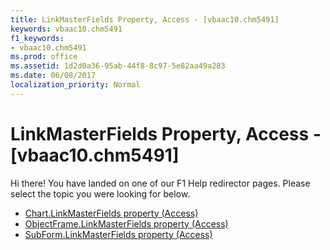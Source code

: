 ```yaml
---
title: LinkMasterFields Property, Access - [vbaac10.chm5491]
keywords: vbaac10.chm5491
f1_keywords:
- vbaac10.chm5491
ms.prod: office
ms.assetid: 1d2d0a36-95ab-44f8-8c97-5e82aa49a283
ms.date: 06/08/2017
localization_priority: Normal
---
```



# LinkMasterFields Property, Access - [vbaac10.chm5491]

Hi there! You have landed on one of our F1 Help redirector pages. Please select the topic you were looking for below.

- [Chart.LinkMasterFields property (Access)](../api/access.chart.md)
- [ObjectFrame.LinkMasterFields property (Access)](http://msdn.microsoft.com/library/1e3b8cb7-a061-369a-4ff4-44d6989c3234%28Office.15%29.aspx)
- [SubForm.LinkMasterFields property (Access)](http://msdn.microsoft.com/library/b5be0557-a75c-dacc-e842-b9196edf37ce%28Office.15%29.aspx)



